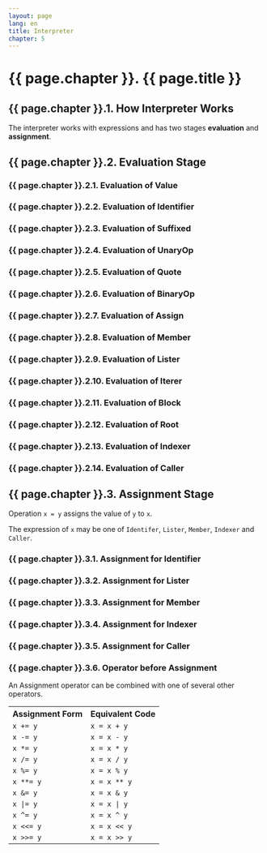 ```yaml
---
layout: page
lang: en
title: Interpreter
chapter: 5
---
```


# {{ page.chapter }}. {{ page.title }}

## {{ page.chapter }}.1. How Interpreter Works

The interpreter works with expressions and has two stages **evaluation** and **assignment**.


## {{ page.chapter }}.2. Evaluation Stage

### {{ page.chapter }}.2.1. Evaluation of Value

### {{ page.chapter }}.2.2. Evaluation of Identifier

### {{ page.chapter }}.2.3. Evaluation of Suffixed

### {{ page.chapter }}.2.4. Evaluation of UnaryOp

### {{ page.chapter }}.2.5. Evaluation of Quote

### {{ page.chapter }}.2.6. Evaluation of BinaryOp

### {{ page.chapter }}.2.7. Evaluation of Assign

### {{ page.chapter }}.2.8. Evaluation of Member

### {{ page.chapter }}.2.9. Evaluation of Lister

### {{ page.chapter }}.2.10. Evaluation of Iterer

### {{ page.chapter }}.2.11. Evaluation of Block

### {{ page.chapter }}.2.12. Evaluation of Root

### {{ page.chapter }}.2.13. Evaluation of Indexer

### {{ page.chapter }}.2.14. Evaluation of Caller


## {{ page.chapter }}.3. Assignment Stage

Operation `x = y` assigns the value of `y` to `x`.

The expression of `x` may be one of `Identifer`, `Lister`, `Member`, `Indexer` and `Caller`.

### {{ page.chapter }}.3.1. Assignment for Identifier

### {{ page.chapter }}.3.2. Assignment for Lister

### {{ page.chapter }}.3.3. Assignment for Member

### {{ page.chapter }}.3.4. Assignment for Indexer

### {{ page.chapter }}.3.5. Assignment for Caller




### {{ page.chapter }}.3.6. Operator before Assignment

An Assignment operator can be combined with one of several other operators.

<table>
<tr><th>Assignment Form</th><th>Equivalent Code</th></tr>
<tr><td><code>x += y</code></td><td><code>x = x + y</code></td></tr>
<tr><td><code>x -= y</code></td><td><code>x = x - y</code></td></tr>
<tr><td><code>x *= y</code></td><td><code>x = x * y</code></td></tr>
<tr><td><code>x /= y</code></td><td><code>x = x / y</code></td></tr>
<tr><td><code>x %= y</code></td><td><code>x = x % y</code></td></tr>
<tr><td><code>x **= y</code></td><td><code>x = x ** y</code></td></tr>
<tr><td><code>x &= y</code></td><td><code>x = x & y</code></td></tr>
<tr><td><code>x |= y</code></td><td><code>x = x | y</code></td></tr>
<tr><td><code>x ^= y</code></td><td><code>x = x ^ y</code></td></tr>
<tr><td><code>x <<= y</code></td><td><code>x = x << y</code></td></tr>
<tr><td><code>x >>= y</code></td><td><code>x = x >> y</code></td></tr>
</table>
